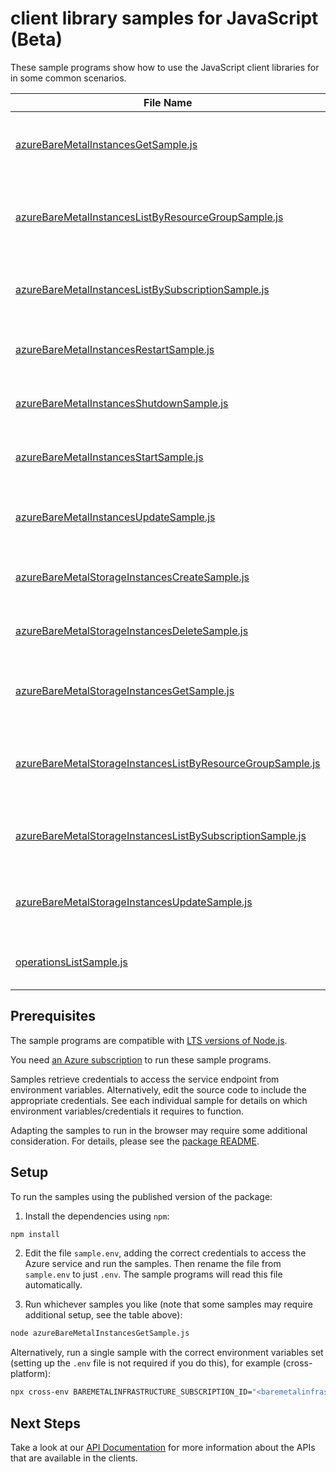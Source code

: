 # client library samples for JavaScript (Beta)

These sample programs show how to use the JavaScript client libraries for in some common scenarios.

| **File Name**                                                                                                         | **Description**                                                                                                                                                                                                                                                                                                                                                                        |
| --------------------------------------------------------------------------------------------------------------------- | -------------------------------------------------------------------------------------------------------------------------------------------------------------------------------------------------------------------------------------------------------------------------------------------------------------------------------------------------------------------------------------- |
| [azureBareMetalInstancesGetSample.js][azurebaremetalinstancesgetsample]                                               | Gets an Azure Bare Metal Instance for the specified subscription, resource group, and instance name. x-ms-original-file: specification/baremetalinfrastructure/resource-manager/Microsoft.BareMetalInfrastructure/preview/2023-08-04-preview/examples/AzureBareMetalInstances_Get.json                                                                                                 |
| [azureBareMetalInstancesListByResourceGroupSample.js][azurebaremetalinstanceslistbyresourcegroupsample]               | Gets a list of Azure Bare Metal Instances in the specified subscription and resource group. The operations returns various properties of each Azure Bare Metal Instance. x-ms-original-file: specification/baremetalinfrastructure/resource-manager/Microsoft.BareMetalInfrastructure/preview/2023-08-04-preview/examples/AzureBareMetalInstances_ListByResourceGroup.json             |
| [azureBareMetalInstancesListBySubscriptionSample.js][azurebaremetalinstanceslistbysubscriptionsample]                 | Returns a list of Azure Bare Metal Instances in the specified subscription. The operations returns various properties of each Azure Bare Metal Instance. x-ms-original-file: specification/baremetalinfrastructure/resource-manager/Microsoft.BareMetalInfrastructure/preview/2023-08-04-preview/examples/AzureBareMetalInstances_ListBySubscription.json                              |
| [azureBareMetalInstancesRestartSample.js][azurebaremetalinstancesrestartsample]                                       | The operation to restart an Azure Bare Metal Instance x-ms-original-file: specification/baremetalinfrastructure/resource-manager/Microsoft.BareMetalInfrastructure/preview/2023-08-04-preview/examples/AzureBareMetalInstances_Restart.json                                                                                                                                            |
| [azureBareMetalInstancesShutdownSample.js][azurebaremetalinstancesshutdownsample]                                     | The operation to shutdown an Azure Bare Metal Instance x-ms-original-file: specification/baremetalinfrastructure/resource-manager/Microsoft.BareMetalInfrastructure/preview/2023-08-04-preview/examples/AzureBareMetalInstances_Shutdown.json                                                                                                                                          |
| [azureBareMetalInstancesStartSample.js][azurebaremetalinstancesstartsample]                                           | The operation to start an Azure Bare Metal instance x-ms-original-file: specification/baremetalinfrastructure/resource-manager/Microsoft.BareMetalInfrastructure/preview/2023-08-04-preview/examples/AzureBareMetalInstances_Start.json                                                                                                                                                |
| [azureBareMetalInstancesUpdateSample.js][azurebaremetalinstancesupdatesample]                                         | Patches the Tags field of a Azure Bare Metal Instance for the specified subscription, resource group, and instance name. x-ms-original-file: specification/baremetalinfrastructure/resource-manager/Microsoft.BareMetalInfrastructure/preview/2023-08-04-preview/examples/AzureBareMetalInstances_PatchTags_Delete.json                                                                |
| [azureBareMetalStorageInstancesCreateSample.js][azurebaremetalstorageinstancescreatesample]                           | Create an azure bare metal storage resource. x-ms-original-file: specification/baremetalinfrastructure/resource-manager/Microsoft.BareMetalInfrastructure/preview/2023-08-04-preview/examples/AzureBareMetalStorageInstances_Create.json                                                                                                                                               |
| [azureBareMetalStorageInstancesDeleteSample.js][azurebaremetalstorageinstancesdeletesample]                           | Delete an AzureBareMetalStorageInstance. x-ms-original-file: specification/baremetalinfrastructure/resource-manager/Microsoft.BareMetalInfrastructure/preview/2023-08-04-preview/examples/AzureBareMetalStorageInstances_Delete.json                                                                                                                                                   |
| [azureBareMetalStorageInstancesGetSample.js][azurebaremetalstorageinstancesgetsample]                                 | Gets an Azure Bare Metal Storage instance for the specified subscription, resource group, and instance name. x-ms-original-file: specification/baremetalinfrastructure/resource-manager/Microsoft.BareMetalInfrastructure/preview/2023-08-04-preview/examples/AzureBareMetalStorageInstances_Get.json                                                                                  |
| [azureBareMetalStorageInstancesListByResourceGroupSample.js][azurebaremetalstorageinstanceslistbyresourcegroupsample] | Gets a list of AzureBareMetalStorage instances in the specified subscription and resource group. The operations returns various properties of each Azure Bare Metal Instance. x-ms-original-file: specification/baremetalinfrastructure/resource-manager/Microsoft.BareMetalInfrastructure/preview/2023-08-04-preview/examples/AzureBareMetalStorageInstances_ListByResourceGroup.json |
| [azureBareMetalStorageInstancesListBySubscriptionSample.js][azurebaremetalstorageinstanceslistbysubscriptionsample]   | Gets a list of AzureBareMetalStorage instances in the specified subscription. The operations returns various properties of each Azure Bare Metal Instance. x-ms-original-file: specification/baremetalinfrastructure/resource-manager/Microsoft.BareMetalInfrastructure/preview/2023-08-04-preview/examples/AzureBareMetalStorageInstances_ListBySubscription.json                     |
| [azureBareMetalStorageInstancesUpdateSample.js][azurebaremetalstorageinstancesupdatesample]                           | Patches the Tags field of a Azure Bare Metal Storage instance for the specified subscription, resource group, and instance name. x-ms-original-file: specification/baremetalinfrastructure/resource-manager/Microsoft.BareMetalInfrastructure/preview/2023-08-04-preview/examples/AzureBareMetalStorageInstances_PatchTags_Delete.json                                                 |
| [operationsListSample.js][operationslistsample]                                                                       | Gets a list of AzureBareMetal management operations. x-ms-original-file: specification/baremetalinfrastructure/resource-manager/Microsoft.BareMetalInfrastructure/preview/2023-08-04-preview/examples/AzureBareMetalOperations_List.json                                                                                                                                               |

## Prerequisites

The sample programs are compatible with [LTS versions of Node.js](https://github.com/nodejs/release#release-schedule).

You need [an Azure subscription][freesub] to run these sample programs.

Samples retrieve credentials to access the service endpoint from environment variables. Alternatively, edit the source code to include the appropriate credentials. See each individual sample for details on which environment variables/credentials it requires to function.

Adapting the samples to run in the browser may require some additional consideration. For details, please see the [package README][package].

## Setup

To run the samples using the published version of the package:

1. Install the dependencies using `npm`:

```bash
npm install
```

2. Edit the file `sample.env`, adding the correct credentials to access the Azure service and run the samples. Then rename the file from `sample.env` to just `.env`. The sample programs will read this file automatically.

3. Run whichever samples you like (note that some samples may require additional setup, see the table above):

```bash
node azureBareMetalInstancesGetSample.js
```

Alternatively, run a single sample with the correct environment variables set (setting up the `.env` file is not required if you do this), for example (cross-platform):

```bash
npx cross-env BAREMETALINFRASTRUCTURE_SUBSCRIPTION_ID="<baremetalinfrastructure subscription id>" BAREMETALINFRASTRUCTURE_RESOURCE_GROUP="<baremetalinfrastructure resource group>" node azureBareMetalInstancesGetSample.js
```

## Next Steps

Take a look at our [API Documentation][apiref] for more information about the APIs that are available in the clients.

[azurebaremetalinstancesgetsample]: https://github.com/Azure/azure-sdk-for-js/blob/main/sdk/baremetalinfrastructure/arm-baremetalinfrastructure/samples/v1-beta/javascript/azureBareMetalInstancesGetSample.js
[azurebaremetalinstanceslistbyresourcegroupsample]: https://github.com/Azure/azure-sdk-for-js/blob/main/sdk/baremetalinfrastructure/arm-baremetalinfrastructure/samples/v1-beta/javascript/azureBareMetalInstancesListByResourceGroupSample.js
[azurebaremetalinstanceslistbysubscriptionsample]: https://github.com/Azure/azure-sdk-for-js/blob/main/sdk/baremetalinfrastructure/arm-baremetalinfrastructure/samples/v1-beta/javascript/azureBareMetalInstancesListBySubscriptionSample.js
[azurebaremetalinstancesrestartsample]: https://github.com/Azure/azure-sdk-for-js/blob/main/sdk/baremetalinfrastructure/arm-baremetalinfrastructure/samples/v1-beta/javascript/azureBareMetalInstancesRestartSample.js
[azurebaremetalinstancesshutdownsample]: https://github.com/Azure/azure-sdk-for-js/blob/main/sdk/baremetalinfrastructure/arm-baremetalinfrastructure/samples/v1-beta/javascript/azureBareMetalInstancesShutdownSample.js
[azurebaremetalinstancesstartsample]: https://github.com/Azure/azure-sdk-for-js/blob/main/sdk/baremetalinfrastructure/arm-baremetalinfrastructure/samples/v1-beta/javascript/azureBareMetalInstancesStartSample.js
[azurebaremetalinstancesupdatesample]: https://github.com/Azure/azure-sdk-for-js/blob/main/sdk/baremetalinfrastructure/arm-baremetalinfrastructure/samples/v1-beta/javascript/azureBareMetalInstancesUpdateSample.js
[azurebaremetalstorageinstancescreatesample]: https://github.com/Azure/azure-sdk-for-js/blob/main/sdk/baremetalinfrastructure/arm-baremetalinfrastructure/samples/v1-beta/javascript/azureBareMetalStorageInstancesCreateSample.js
[azurebaremetalstorageinstancesdeletesample]: https://github.com/Azure/azure-sdk-for-js/blob/main/sdk/baremetalinfrastructure/arm-baremetalinfrastructure/samples/v1-beta/javascript/azureBareMetalStorageInstancesDeleteSample.js
[azurebaremetalstorageinstancesgetsample]: https://github.com/Azure/azure-sdk-for-js/blob/main/sdk/baremetalinfrastructure/arm-baremetalinfrastructure/samples/v1-beta/javascript/azureBareMetalStorageInstancesGetSample.js
[azurebaremetalstorageinstanceslistbyresourcegroupsample]: https://github.com/Azure/azure-sdk-for-js/blob/main/sdk/baremetalinfrastructure/arm-baremetalinfrastructure/samples/v1-beta/javascript/azureBareMetalStorageInstancesListByResourceGroupSample.js
[azurebaremetalstorageinstanceslistbysubscriptionsample]: https://github.com/Azure/azure-sdk-for-js/blob/main/sdk/baremetalinfrastructure/arm-baremetalinfrastructure/samples/v1-beta/javascript/azureBareMetalStorageInstancesListBySubscriptionSample.js
[azurebaremetalstorageinstancesupdatesample]: https://github.com/Azure/azure-sdk-for-js/blob/main/sdk/baremetalinfrastructure/arm-baremetalinfrastructure/samples/v1-beta/javascript/azureBareMetalStorageInstancesUpdateSample.js
[operationslistsample]: https://github.com/Azure/azure-sdk-for-js/blob/main/sdk/baremetalinfrastructure/arm-baremetalinfrastructure/samples/v1-beta/javascript/operationsListSample.js
[apiref]: https://docs.microsoft.com/javascript/api/@azure/arm-baremetalinfrastructure?view=azure-node-preview
[freesub]: https://azure.microsoft.com/free/
[package]: https://github.com/Azure/azure-sdk-for-js/tree/main/sdk/baremetalinfrastructure/arm-baremetalinfrastructure/README.md
